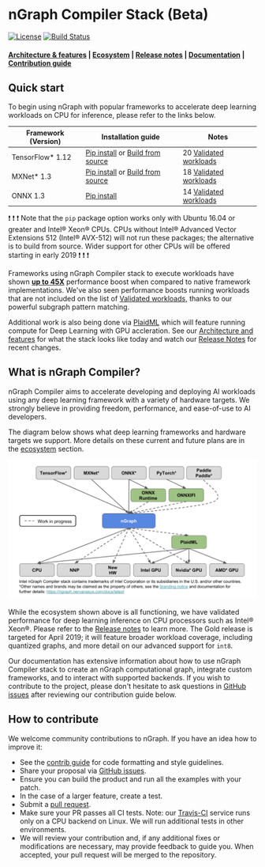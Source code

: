 # nGraph Compiler Stack (Beta)

[![License](https://img.shields.io/badge/License-Apache%202.0-blue.svg)](https://github.com/NervanaSystems/ngraph/blob/master/LICENSE) [![Build Status][build-status-badge]][build-status] 

<div align="left">
  <h4>
    <a href="./ABOUT.md">Architecture & features</a> | <a href="./ecosystem-overview.md" >Ecosystem</a> | <a href="https://ngraph.nervanasys.com/docs/latest/project/release-notes.html">Release notes</a><span> | </span> <a href="https://ngraph.nervanasys.com/docs/latest">Documentation</a><span> | </span> <a href="#How-to-contribute" >Contribution guide</a>
 </h4>
</div>

## Quick start


To begin using nGraph with popular frameworks to accelerate deep learning 
workloads on CPU for inference, please refer to the links below. 

|  Framework (Version)       | Installation guide                     | Notes  
|----------------------------|----------------------------------------|-----------------------------------
| TensorFlow* 1.12           | [Pip install](https://github.com/NervanaSystems/ngraph-tf/tree/v0.8.0#option-1-use-a-pre-built-ngraph-tensorflow-bridge) or [Build from source](https://github.com/NervanaSystems/ngraph-tf/tree/v0.8.0#option-2-build-ngraph-bridge-from-source-using-tensorflow-source)   | 20 [Validated workloads]
| MXNet* 1.3                 | [Pip install](https://github.com/NervanaSystems/ngraph-mxnet#Installation) or [Build from source](https://github.com/NervanaSystems/ngraph-mxnet#building-with-ngraph-support)| 18 [Validated workloads]   
| ONNX 1.3                   | [Pip install](https://github.com/NervanaSystems/ngraph-onnx#installation)                          | 14 [Validated workloads] 

:exclamation: :exclamation: :exclamation: Note that the ``pip`` package option 
works only with Ubuntu 16.04 or greater and Intel® Xeon® CPUs. CPUs without 
Intel® Advanced Vector Extensions 512 (Intel® AVX-512) will not run these 
packages; the alternative is to build from source. Wider support for other 
CPUs will be offered starting in early 2019 :exclamation: :exclamation: :exclamation:

Frameworks using nGraph Compiler stack to execute workloads have shown 
[**up to 45X**](https://ai.intel.com/ngraph-compiler-stack-beta-release/) 
performance boost when compared to native framework implementations. We've also 
seen performance boosts running workloads that are not included on the list of 
[Validated workloads], thanks to our powerful subgraph pattern matching.

Additional work is also being done via [PlaidML] which will feature running 
compute for Deep Learning with GPU accleration. See our 
[Architecture and features] for what the stack looks like today and watch our 
[Release Notes] for recent changes.


## What is nGraph Compiler? 

nGraph Compiler aims to accelerate developing and deploying AI workloads 
using any deep learning framework with a variety of hardware targets. 
We strongly believe in providing freedom, performance, and ease-of-use to AI 
developers. 

The diagram below shows what deep learning frameworks and hardware targets
we support. More details on these current and future plans are in the [ecosystem]
section. 


![nGraph wireframe][ngraph_wireframes_with_notice]


While the ecosystem shown above is all functioning, we have validated 
performance for deep learning inference on CPU processors such as Intel® Xeon®. 
Please refer to the [Release notes] to learn more. The Gold release 
is targeted for April 2019; it will feature broader workload coverage, 
including quantized graphs, and more detail on our advanced support for 
``int8``. 

Our documentation has extensive information about how to use nGraph Compiler 
stack to create an nGraph computational graph, integrate custom frameworks, 
and to interact with supported backends. If you wish to contribute to the 
project, please don't hesitate to ask questions in [GitHub issues] after 
reviewing our contribution guide below. 


## How to contribute

We welcome community contributions to nGraph. If you have an idea how
to improve it:

* See the [contrib guide] for code formatting and style guidelines.
* Share your proposal via [GitHub issues].
* Ensure you can build the product and run all the examples with your patch.
* In the case of a larger feature, create a test.
* Submit a [pull request].
* Make sure your PR passes all CI tests. Note: our [Travis-CI][build-status] service
  runs only on a CPU backend on Linux. We will run additional tests
  in other environments.
* We will review your contribution and, if any additional fixes or
  modifications are necessary, may provide feedback to guide you. When
  accepted, your pull request will be merged to the repository.


[Ecosystem]: ./ecosystem-overview.md
[Architecture and features]:https://ngraph.nervanasys.com/docs/latest/project/about.html
[Documentation]: https://ngraph.nervanasys.com/docs/latest
[build the Library]: https://ngraph.nervanasys.com/docs/latest/buildlb.html
[Getting Started Guides]: Getting-started-guides
[Validated workloads]: https://ngraph.nervanasys.com/docs/latest/frameworks/validation.html
[Functional]: https://github.com/NervanaSystems/ngraph-onnx/ 
[How to contribute]: How-to-contribute
[framework integration guides]: http://ngraph.nervanasys.com/docs/latest/framework-integration-guides.html
[release notes]: https://ngraph.nervanasys.com/docs/latest/project/release-notes.html
[Github issues]: https://github.com/NervanaSystems/ngraph/issues
[contrib guide]: https://ngraph.nervanasys.com/docs/latest/project/code-contributor-README.html
[pull request]: https://github.com/NervanaSystems/ngraph/pulls
[how to import]: https://ngraph.nervanasys.com/docs/latest/howto/import.html
[ngraph_wireframes_with_notice]: doc/sphinx/source/graphics/readme_stack.png "nGraph wireframe"
[ngraph-compiler-stack-readme]: doc/sphinx/source/graphics/ngraph-compiler-stack-readme.png "nGraph Compiler Stack"
[build-status]: https://travis-ci.org/NervanaSystems/ngraph/branches
[build-status-badge]: https://travis-ci.org/NervanaSystems/ngraph.svg?branch=master
[develop-without-lockin]: doc/sphinx/source/graphics/develop-without-lockin.png "Develop on any part of the stack wtihout lockin"
[Movidius™ Myriad™ 2]:https://www.movidius.com/solutions/vision-processing-unit
[PlaidML]: https://github.com/plaidml/plaidml
[Source compile]: https://github.com/NervanaSystems/ngraph-mxnet/blob/master/README.md
[nGraph-ONNX]: https://github.com/NervanaSystems/ngraph-onnx/blob/master/README.md
[nGraph-ONNX adaptable]: https://ai.intel.com/adaptable-deep-learning-solutions-with-ngraph-compiler-and-onnx/
[nGraph for PyTorch developers]: https://ai.intel.com/investing-in-the-pytorch-developer-community
[Validated workloads]: https://ngraph.nervanasys.com/docs/latest/frameworks/genre-validation.html


